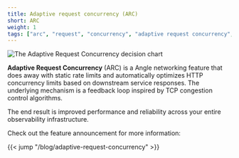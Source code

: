 ```yaml
---
title: Adaptive request concurrency (ARC)
short: ARC
weight: 1
tags: ["arc", "request", "concurrency", "adaptive request concurrency", "performance", "http"]
---
```


![The Adaptive Request Concurrency decision chart](/img/adaptive-concurrency.png)

**Adaptive Request Concurrency** (ARC) is a Angle networking feature that does away with static rate limits and automatically optimizes HTTP concurrency limits based on downstream service responses. The underlying mechanism is a feedback loop inspired by TCP congestion control algorithms.

The end result is improved performance and reliability across your entire observability infrastructure.

Check out the feature announcement for more information:

{{< jump "/blog/adaptive-request-concurrency" >}}

